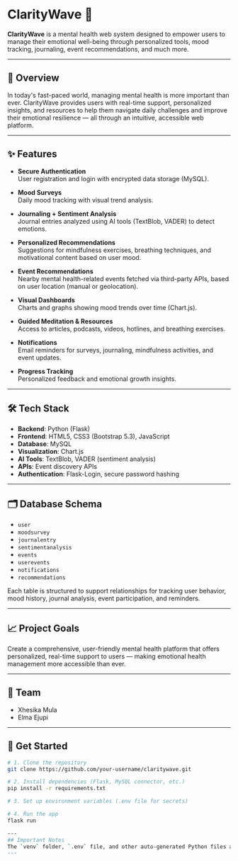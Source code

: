 # ClarityWave 🌊

**ClarityWave** is a mental health web system designed to empower users to manage their emotional well-being through personalized tools, mood tracking, journaling, event recommendations, and much more.

---

## 📖 Overview

In today's fast-paced world, managing mental health is more important than ever. ClarityWave provides users with real-time support, personalized insights, and resources to help them navigate daily challenges and improve their emotional resilience — all through an intuitive, accessible web platform.

---

## ✨ Features

- **Secure Authentication**  
  User registration and login with encrypted data storage (MySQL).

- **Mood Surveys**  
  Daily mood tracking with visual trend analysis.

- **Journaling + Sentiment Analysis**  
  Journal entries analyzed using AI tools (TextBlob, VADER) to detect emotions.

- **Personalized Recommendations**  
  Suggestions for mindfulness exercises, breathing techniques, and motivational content based on user mood.

- **Event Recommendations**  
  Nearby mental health-related events fetched via third-party APIs, based on user location (manual or geolocation).

- **Visual Dashboards**  
  Charts and graphs showing mood trends over time (Chart.js).

- **Guided Meditation & Resources**  
  Access to articles, podcasts, videos, hotlines, and breathing exercises.

- **Notifications**  
  Email reminders for surveys, journaling, mindfulness activities, and event updates.

- **Progress Tracking**  
  Personalized feedback and emotional growth insights.

---

## 🛠️ Tech Stack

- **Backend**: Python (Flask)
- **Frontend**: HTML5, CSS3 (Bootstrap 5.3), JavaScript
- **Database**: MySQL
- **Visualization**: Chart.js
- **AI Tools**: TextBlob, VADER (sentiment analysis)
- **APIs**: Event discovery APIs
- **Authentication**: Flask-Login, secure password hashing

---

## 🗂️ Database Schema

- `user`
- `moodsurvey`
- `journalentry`
- `sentimentanalysis`
- `events`
- `userevents`
- `notifications`
- `recommendations`

Each table is structured to support relationships for tracking user behavior, mood history, journal analysis, event participation, and reminders.

---

## 📈 Project Goals

Create a comprehensive, user-friendly mental health platform that offers personalized, real-time support to users — making emotional health management more accessible than ever.

---

## 👥 Team

- Xhesika Mula
- Elma Ejupi

---

## 🚀 Get Started

```bash
# 1. Clone the repository
git clone https://github.com/your-username/claritywave.git

# 2. Install dependencies (Flask, MySQL connector, etc.)
pip install -r requirements.txt

# 3. Set up environment variables (.env file for secrets)

# 4. Run the app
flask run

---
## Important Notes
The `venv` folder, `.env` file, and other auto-generated Python files are being added automatically. They shouldn't be tracked in Git.
---
